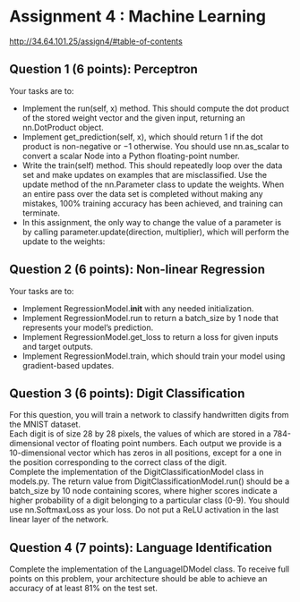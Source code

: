 # Assignment 4 : Machine Learning
http://34.64.101.25/assign4/#table-of-contents

## Question 1 (6 points): Perceptron
Your tasks are to:

- Implement the run(self, x) method. This should compute the dot product of the stored weight vector and the given input, returning an nn.DotProduct object.
- Implement get_prediction(self, x), which should return 1 if the dot product is non-negative or −1 otherwise. You should use nn.as_scalar to convert a scalar Node into a Python floating-point number.
- Write the train(self) method. This should repeatedly loop over the data set and make updates on examples that are misclassified. Use the update method of the nn.Parameter class to update the weights. When an entire pass over the data set is completed without making any mistakes, 100% training accuracy has been achieved, and training can terminate.
- In this assignment, the only way to change the value of a parameter is by calling parameter.update(direction, multiplier), which will perform the update to the weights:

## Question 2 (6 points): Non-linear Regression
Your tasks are to:

- Implement RegressionModel.__init__ with any needed initialization.
- Implement RegressionModel.run to return a batch_size by 1 node that represents your model’s prediction.
- Implement RegressionModel.get_loss to return a loss for given inputs and target outputs.
- Implement RegressionModel.train, which should train your model using gradient-based updates.

## Question 3 (6 points): Digit Classification
For this question, you will train a network to classify handwritten digits from the MNIST dataset.
</br>
Each digit is of size 28 by 28 pixels, the values of which are stored in a 784-dimensional vector of floating point numbers. Each output we provide is a 10-dimensional vector which has zeros in all positions, except for a one in the position corresponding to the correct class of the digit.
</br>
Complete the implementation of the DigitClassificationModel class in models.py. The return value from DigitClassificationModel.run() should be a batch_size by 10 node containing scores, where higher scores indicate a higher probability of a digit belonging to a particular class (0-9). You should use nn.SoftmaxLoss as your loss. Do not put a ReLU activation in the last linear layer of the network.

## Question 4 (7 points): Language Identification
Complete the implementation of the LanguageIDModel class.
To receive full points on this problem, your architecture should be able to achieve an accuracy of at least 81% on the test set.

